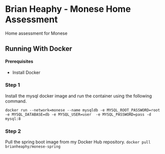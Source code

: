 # Brian Heaphy - Monese Home Assessment
Home assessment for Monese

## Running With Docker

#### Prerequisites 
- Install Docker

### Step 1
Install the mysql docker image and run the container using the following command.

`docker run --network=monese --name mysqldb -e MYSQL_ROOT_PASSWORD=root -e MYSQL_DATABASE=db -e MYSQL_USER=user 
-e MYSQL_PASSWORD=pass -d mysql:8`

### Step 2
Pull the spring boot image from my Docker Hub repository.
`docker pull brianheaphy/monese-spring`

